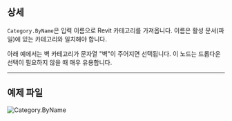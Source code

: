 ## 상세
`Category.ByName`은 입력 이름으로 Revit 카테고리를 가져옵니다. 이름은 활성 문서(파일)에 있는 카테고리와 일치해야 합니다.

아래 예에서는 벽 카테고리가 문자열 "벽"이 주어지면 선택됩니다. 이 노드는 드롭다운 선택이 필요하지 않을 때 매우 유용합니다.
___
## 예제 파일

![Category.ByName](./Revit.Elements.Category.ByName_img.jpg)
